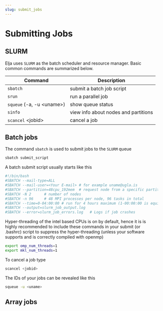 ```yaml
---
slug: submit_jobs
---
```


# Submitting Jobs

## SLURM

Elja uses `SLURM` as the batch scheduler and resource manager. 
Basic common commands are summarized below.

| Command                     | Description                          |
|-----------------------------|--------------------------------------|
| `sbatch`                    | submit a batch job script            |
| `srun`                      | run a parallel job                   |
| `squeue` (-a, -u \<uname\>) | show queue status                    |
| `sinfo`                     | view info about nodes and partitions |
| `scancel` \<jobid\>         | cancel a job                         |

## Batch jobs

The command `sbatch` is used to submit jobs to the `SLURM` queue

```bash
sbatch submit_script
```

A batch submit script usually starts like this

```bash
#!/bin/bash
#SBATCH --mail-type=ALL
#SBATCH --mail-user=<Your E-mail> # for example uname@ugla.is
#SBATCH --partition=48cpu_192mem  # request node from a specific partition
#SBATCH -N 2      # number of nodes
#SBATCH -n 96     # 48 MPI processes per node, 96 tasks in total
#SBATCH --time=0-04:00:00 # run for 4 hours maximum (1-00:00:00 is equivalent to 1 Day)
#SBATCH --output=slurm_job_output.log   
#SBATCH --error=slurm_job_errors.log   # Logs if job crashes
```

Hyper-threading of the intel based CPUs is on by default, hence it is
is highly recommended to include these commands in your submit (or .bashrc) script
to suppress the hyper-threading (unless your software supports and is correctly compiled with openmp)

```bash                                                                 
export omp_num_threads=1
export mkl_num_threads=1
```

To cancel a job type

```bash
scancel <jobid>
```

The IDs of your jobs can be revealed like this

```bash
squeue -u <uname>
```

## Array jobs
